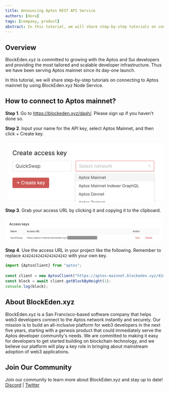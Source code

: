```yaml
---
title: Announcing Aptos REST API Service
authors: [dora]
tags: [company, product]
abstract: In this tutorial, we will share step-by-step tutorials on connecting to Aptos mainnet by using BlockEden.xyz Node Service.
---
```


## Overview

BlockEden.xyz is committed to growing with the Aptos and Sui developers and providing the most tailored and scalable developer infrastructure. Thus we have been serving Aptos mainnet since its day-one launch.

In this tutorial, we will share step-by-step tutorials on connecting to Aptos mainnet by using BlockEden.xyz Node Service.

## How to connect to Aptos mainnet?

**Step 1**. Go to https://blockeden.xyz/dash/. Please sign up if you haven't done so.

**Step 2**. Input your name for the API key, select Aptos Mainnet, and then click + Create key.

![create Aptos mainnet api key](./create-apotos-mainnet-api-key.png)

**Step 3**. Grab your access URL by clicking it and copying it to the clipboard.

![Aptos mainnet api key](./aptos-mainnet-access-key.png)

**Step 4**. Use the access URL in your project like the following. Remember to replace `42424242424242424242` with your own key.

```typescript
import {AptosClient} from "aptos";

const client = new AptosClient("https://aptos-mainnet.blockeden.xyz/42424242424242424242");
const block = await client.getBlockByHeight(1);
console.log(block);
```


## About BlockEden.xyz

BlockEden.xyz is a San Francisco-based software company that helps web3 developers connect to the Aptos network instantly and securely. Our mission is to build an all-inclusive platform for web3 developers in the next five years, starting with a genesis product that could immediately serve the Aptos developer community's needs. We are committed to making it easy for developers to get started building on blockchain technology, and we believe our platform will play a key role in bringing about mainstream adoption of web3 applications.

## Join Our Community
Join our community to learn more about BlockEden.xyz and stay up to date!
[Discord](https://t.co/ilHSgmYIPT)  |  [Twitter](https://twitter.com/Nodereal_io)
